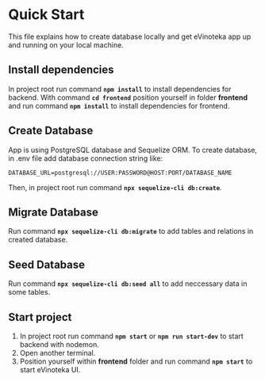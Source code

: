 # Quick Start
This file explains how to create database locally and get eVinoteka app up and running on your local machine.

## Install dependencies
In project root run command **`npm install`** to install dependencies for backend.
With command **`cd frontend`** position yourself in folder **frontend** and run command **`npm install`** to install dependencies for frontend.

## Create Database
App is using PostgreSQL database and Sequelize ORM.
To create database, in .env file add database connection string like:
```
DATABASE_URL=postgresql://USER:PASSWORD@HOST:PORT/DATABASE_NAME
```
Then, in project root run command **`npx sequelize-cli db:create`**.

## Migrate Database
Run command **`npx sequelize-cli db:migrate`** to add tables and relations in created database.

## Seed Database
Run command **`npx sequelize-cli db:seed all`** to add neccessary data in some tables.

## Start project
1. In project root run command **`npm start`** or **`npm run start-dev`** to start backend with nodemon.
2. Open another terminal.
3. Position yourself within **frontend** folder and run command **`npm start`** to start eVinoteka UI.
